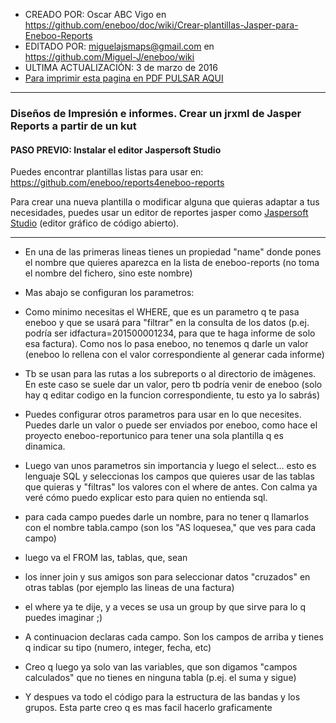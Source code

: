 * CREADO POR: Oscar ABC Vigo en https://github.com/eneboo/doc/wiki/Crear-plantillas-Jasper-para-Eneboo-Reports
* EDITADO POR: miguelajsmaps@gmail.com en https://github.com/Miguel-J/eneboo/wiki
* ULTIMA ACTUALIZACIÓN: 3 de marzo de 2016
* [Para imprimir esta pagina en PDF PULSAR AQUI](https://gitprint.com/Miguel-J/eneboo/wiki/Dise%C3%B1os-de-Impresi%C3%B3n-e-informes.-Crear-un-jrxml-de-Jasper-Reports-a-partir-de-un-kut)

---

### Diseños de Impresión e informes. Crear un jrxml de Jasper Reports a partir de un kut

#### PASO PREVIO: Instalar el editor Jaspersoft Studio


Puedes encontrar plantillas listas para usar en: https://github.com/eneboo/reports4eneboo-reports

Para crear una nueva plantilla o modificar alguna que quieras adaptar a tus necesidades, puedes usar un editor de reportes jasper como [Jaspersoft Studio](http://community.jaspersoft.com/project/jaspersoft-studio) (editor gráfico de código abierto).

---

- En una de las primeras lineas tienes un propiedad "name" donde pones el nombre que quieres aparezca en la lista de eneboo-reports (no toma el nombre del fichero, sino este nombre)

- Mas abajo se configuran los parametros:

* Como minimo necesitas el WHERE, que es un parametro q te pasa eneboo y que se usará para "filtrar" en la consulta de los datos (p.ej. podría ser idfactura=201500001234, para que te haga informe de solo esa factura). Como nos lo pasa eneboo, no tenemos q darle un valor (eneboo lo rellena con el valor correspondiente al generar cada informe)

* Tb se usan para las rutas a los subreports o al directorio de imàgenes. En este caso se suele dar un valor, pero tb podría venir de eneboo (solo hay q editar codigo en la funcion correspondiente, tu esto ya lo sabrás)

* Puedes configurar otros parametros para usar en lo que necesites. Puedes darle un valor o puede ser enviados por eneboo, como hace el proyecto eneboo-reportunico para tener una sola plantilla q es dinamica.

- Luego van unos parametros sin importancia y luego el select... esto es lenguaje SQL y seleccionas los campos que quieres usar de las tablas que quieras y "filtras" los valores con el where de antes. Con calma ya veré cómo puedo explicar esto para quien no entienda sql.


* para cada campo puedes darle un nombre, para no tener q llamarlos con el nombre tabla.campo (son los "AS loquesea," que ves para cada campo)

* luego va el FROM las, tablas, que, sean

* los inner join y sus amigos son para seleccionar datos "cruzados" en otras tablas (por ejemplo las lineas de una factura)

* el where ya te dije, y a veces se usa un group by que sirve para lo q puedes imaginar ;)

- A continuacion declaras cada campo. Son los campos de arriba y tienes q indicar su tipo (numero, integer, fecha, etc)

- Creo q luego ya solo van las variables, que son digamos "campos calculados" que no tienes en ninguna tabla (p.ej. el suma y sigue)

- Y despues va todo el código para la estructura de las bandas y los grupos. Esta parte creo q es mas facil hacerlo graficamente